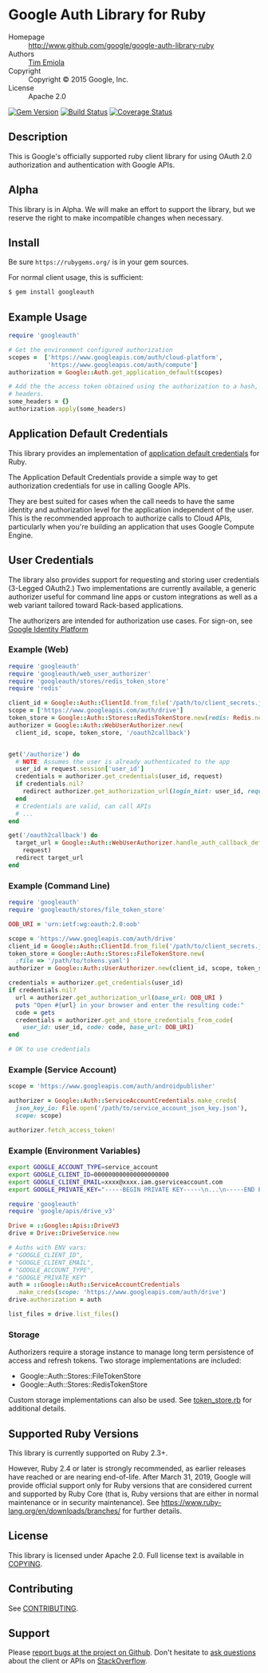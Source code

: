 # Google Auth Library for Ruby

<dl>
  <dt>Homepage</dt><dd><a href="http://www.github.com/google/google-auth-library-ruby">http://www.github.com/google/google-auth-library-ruby</a></dd>
  <dt>Authors</dt><dd><a href="mailto:temiola@google.com">Tim Emiola</a></dd>
  <dt>Copyright</dt><dd>Copyright © 2015 Google, Inc.</dd>
  <dt>License</dt><dd>Apache 2.0</dd>
</dl>

[![Gem Version](https://badge.fury.io/rb/googleauth.svg)](http://badge.fury.io/rb/googleauth)
[![Build Status](https://secure.travis-ci.org/google/google-auth-library-ruby.svg)](http://travis-ci.org/google/google-auth-library-ruby)
[![Coverage Status](https://coveralls.io/repos/google/google-auth-library-ruby/badge.svg)](https://coveralls.io/r/google/google-auth-library-ruby)

## Description

This is Google's officially supported ruby client library for using OAuth 2.0
authorization and authentication with Google APIs.

## Alpha

This library is in Alpha. We will make an effort to support the library, but
we reserve the right to make incompatible changes when necessary.

## Install

Be sure `https://rubygems.org/` is in your gem sources.

For normal client usage, this is sufficient:

```bash
$ gem install googleauth
```

## Example Usage

```ruby
require 'googleauth'

# Get the environment configured authorization
scopes =  ['https://www.googleapis.com/auth/cloud-platform',
           'https://www.googleapis.com/auth/compute']
authorization = Google::Auth.get_application_default(scopes)

# Add the the access token obtained using the authorization to a hash, e.g
# headers.
some_headers = {}
authorization.apply(some_headers)

```

## Application Default Credentials

This library provides an implementation of
[application default credentials][application default credentials] for Ruby.

The Application Default Credentials provide a simple way to get authorization
credentials for use in calling Google APIs.

They are best suited for cases when the call needs to have the same identity
and authorization level for the application independent of the user. This is
the recommended approach to authorize calls to Cloud APIs, particularly when
you're building an application that uses Google Compute Engine.

## User Credentials

The library also provides support for requesting and storing user
credentials (3-Legged OAuth2.) Two implementations are currently available,
a generic authorizer useful for command line apps or custom integrations as
well as a web variant tailored toward Rack-based applications.

The authorizers are intended for authorization use cases. For sign-on,
see [Google Identity Platform](https://developers.google.com/identity/)

### Example (Web)

```ruby
require 'googleauth'
require 'googleauth/web_user_authorizer'
require 'googleauth/stores/redis_token_store'
require 'redis'

client_id = Google::Auth::ClientId.from_file('/path/to/client_secrets.json')
scope = ['https://www.googleapis.com/auth/drive']
token_store = Google::Auth::Stores::RedisTokenStore.new(redis: Redis.new)
authorizer = Google::Auth::WebUserAuthorizer.new(
  client_id, scope, token_store, '/oauth2callback')


get('/authorize') do
  # NOTE: Assumes the user is already authenticated to the app
  user_id = request.session['user_id']
  credentials = authorizer.get_credentials(user_id, request)
  if credentials.nil?
    redirect authorizer.get_authorization_url(login_hint: user_id, request: request)
  end
  # Credentials are valid, can call APIs
  # ...
end

get('/oauth2callback') do
  target_url = Google::Auth::WebUserAuthorizer.handle_auth_callback_deferred(
    request)
  redirect target_url
end
```

### Example (Command Line)

```ruby
require 'googleauth'
require 'googleauth/stores/file_token_store'

OOB_URI = 'urn:ietf:wg:oauth:2.0:oob'

scope = 'https://www.googleapis.com/auth/drive'
client_id = Google::Auth::ClientId.from_file('/path/to/client_secrets.json')
token_store = Google::Auth::Stores::FileTokenStore.new(
  :file => '/path/to/tokens.yaml')
authorizer = Google::Auth::UserAuthorizer.new(client_id, scope, token_store)

credentials = authorizer.get_credentials(user_id)
if credentials.nil?
  url = authorizer.get_authorization_url(base_url: OOB_URI )
  puts "Open #{url} in your browser and enter the resulting code:"
  code = gets
  credentials = authorizer.get_and_store_credentials_from_code(
    user_id: user_id, code: code, base_url: OOB_URI)
end

# OK to use credentials
```

### Example (Service Account)

```ruby
scope = 'https://www.googleapis.com/auth/androidpublisher'

authorizer = Google::Auth::ServiceAccountCredentials.make_creds(
  json_key_io: File.open('/path/to/service_account_json_key.json'),
  scope: scope)

authorizer.fetch_access_token!
```

### Example (Environment Variables)

```bash
export GOOGLE_ACCOUNT_TYPE=service_account
export GOOGLE_CLIENT_ID=000000000000000000000
export GOOGLE_CLIENT_EMAIL=xxxx@xxxx.iam.gserviceaccount.com
export GOOGLE_PRIVATE_KEY="-----BEGIN PRIVATE KEY-----\n...\n-----END PRIVATE KEY-----\n"
```

```ruby
require 'googleauth'
require 'google/apis/drive_v3'

Drive = ::Google::Apis::DriveV3
drive = Drive::DriveService.new

# Auths with ENV vars:
# "GOOGLE_CLIENT_ID",
# "GOOGLE_CLIENT_EMAIL",
# "GOOGLE_ACCOUNT_TYPE", 
# "GOOGLE_PRIVATE_KEY"
auth = ::Google::Auth::ServiceAccountCredentials
  .make_creds(scope: 'https://www.googleapis.com/auth/drive')
drive.authorization = auth

list_files = drive.list_files()

```

### Storage

Authorizers require a storage instance to manage long term persistence of
access and refresh tokens. Two storage implementations are included:

*   Google::Auth::Stores::FileTokenStore
*   Google::Auth::Stores::RedisTokenStore

Custom storage implementations can also be used. See
[token_store.rb](lib/googleauth/token_store.rb) for additional details.

## Supported Ruby Versions

This library is currently supported on Ruby 2.3+.

However, Ruby 2.4 or later is strongly recommended, as earlier releases have
reached or are nearing end-of-life. After March 31, 2019, Google will provide
official support only for Ruby versions that are considered current and
supported by Ruby Core (that is, Ruby versions that are either in normal
maintenance or in security maintenance).
See https://www.ruby-lang.org/en/downloads/branches/ for further details.

## License

This library is licensed under Apache 2.0. Full license text is
available in [COPYING][copying].

## Contributing

See [CONTRIBUTING][contributing].

## Support

Please
[report bugs at the project on Github](https://github.com/google/google-auth-library-ruby/issues). Don't
hesitate to
[ask questions](http://stackoverflow.com/questions/tagged/google-auth-library-ruby)
about the client or APIs on [StackOverflow](http://stackoverflow.com).

[google-apis-ruby-client]: (https://github.com/google/google-api-ruby-client)
[application default credentials]: (https://developers.google.com/accounts/docs/application-default-credentials)
[contributing]: https://github.com/google/google-auth-library-ruby/tree/master/CONTRIBUTING.md
[copying]: https://github.com/google/google-auth-library-ruby/tree/master/COPYING

